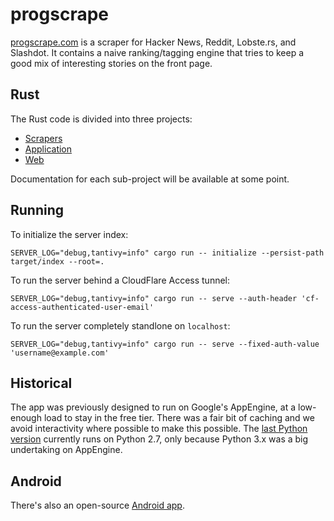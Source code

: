 # progscrape

[progscrape.com](http://www.progscrape.com) is a scraper for Hacker News, Reddit, Lobste.rs, and Slashdot. It contains a naive ranking/tagging engine that tries to keep a good mix of interesting stories on the front page.

## Rust

The Rust code is divided into three projects:

 * [Scrapers](scrapers/)
 * [Application](application/)
 * [Web](web/)

Documentation for each sub-project will be available at some point.

## Running

To initialize the server index:

```
SERVER_LOG="debug,tantivy=info" cargo run -- initialize --persist-path target/index --root=.
```

To run the server behind a CloudFlare Access tunnel:

```
SERVER_LOG="debug,tantivy=info" cargo run -- serve --auth-header 'cf-access-authenticated-user-email'
```

To run the server completely standlone on `localhost`:

```
SERVER_LOG="debug,tantivy=info" cargo run -- serve --fixed-auth-value 'username@example.com'
```

## Historical

The app was previously designed to run on Google's AppEngine, at a low-enough load to stay in the free tier. There was a fair bit of caching and we avoid interactivity where possible to make this possible. The [last Python version](https://github.com/mmastrac/progscrape/tree/python2) currently runs on Python 2.7, only because Python 3.x was a big undertaking on AppEngine.

## Android

There's also an open-source [Android app](https://github.com/mmastrac/progscrape-android). 
